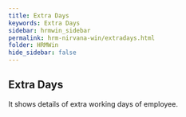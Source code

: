 ```yaml
---
title: Extra Days
keywords: Extra Days
sidebar: hrmwin_sidebar
permalink: hrm-nirvana-win/extradays.html
folder: HRMWin   
hide_sidebar: false
---
```


## Extra Days

It shows details of extra working days of employee.
